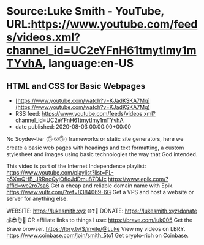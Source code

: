 # Source:Luke Smith - YouTube, URL:https://www.youtube.com/feeds/videos.xml?channel_id=UC2eYFnH61tmytImy1mTYvhA, language:en-US

## HTML and CSS for Basic Webpages
 - [https://www.youtube.com/watch?v=KJadKSKA7Mg](https://www.youtube.com/watch?v=KJadKSKA7Mg)
 - RSS feed: https://www.youtube.com/feeds/videos.xml?channel_id=UC2eYFnH61tmytImy1mTYvhA
 - date published: 2020-08-03 00:00:00+00:00

No Soydev-tier (🖐️😮🖐️) frameworks or static site generators, here we create a basic web pages with headings and text formatting, a custom stylesheet and images using basic technologies the way that God intended.

This video is part of the Internet Independence playlist:
https://www.youtube.com/playlist?list=PL-p5XmQHB_JRRnoQyjOfioJdDmu87DIJc
https://www.epik.com/?affid=we2ro7sa6 Get a cheap and reliable domain name with Epik.
https://www.vultr.com/?ref=8384069-6G Get a VPS and host a website or server for anything else.

WEBSITE: https://lukesmith.xyz 🌐❓🔎
DONATE: https://lukesmith.xyz/donate 💰😎👌💯
OR affiliate links to things l use:
https://brave.com/luk005 Get the Brave browser.
https://lbry.tv/$/invite/@Luke View my videos on LBRY.
https://www.coinbase.com/join/smith_5to1 Get crypto-rich on Coinbase.

